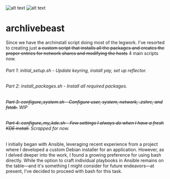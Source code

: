 ![alt text](https://img.shields.io/badge/Arch_Linux-1793D1?style=for-the-badge&logo=arch-linux&logoColor=black)
![alt text](https://img.shields.io/badge/Shell_Script-121011?style=for-the-badge&logo=gnu-bash&logoColor=black) 

# archlivebeast
Since we have the archinstall script doing most of the legwork. I've resorted to creating just ~~a custom script that installs all the packages and creates the proper entries for network shares and modifying the hosts~~ 4 main scripts now.

###### Part 1: initial_setup.sh - Update keyring, install yay, set up reflector.  
###### Part 2: install_packages.sh - Install all required packages.  
###### ~~Part 3: configure_system.sh - Configure user, system, network, .zshrc, and fstab.~~ WIP  
###### ~~Part 4: configure_my_kde.sh - Few settings I always do when I have a fresh KDE install.~~ Scrapped for now.  

I initially began with Ansible, leveraging recent experience from a project where I developed a custom Debian installer for an application. However, as I delved deeper into the work, I found a growing preference for using bash directly. While the option to craft individual playbooks in Ansible remains on the table—and it's something I might consider for future endeavors—at present, I've decided to proceed with bash for this task.
